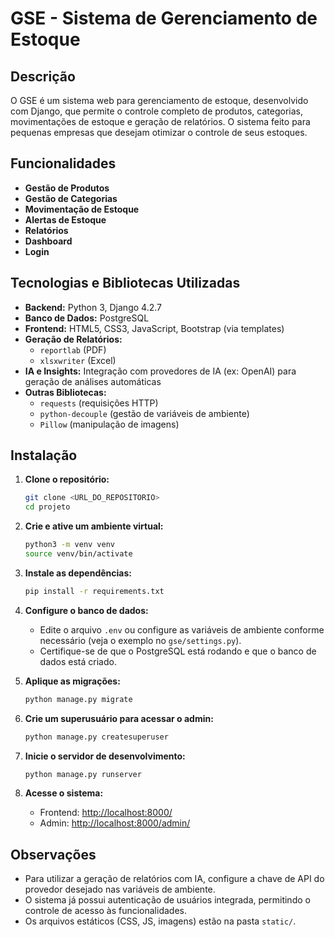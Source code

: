 # GSE - Sistema de Gerenciamento de Estoque

## Descrição

O GSE é um sistema web para gerenciamento de estoque, desenvolvido com Django, que permite o controle completo de produtos, categorias, movimentações de estoque e geração de relatórios. O sistema feito para pequenas empresas que desejam otimizar o controle de seus estoques.

## Funcionalidades

- **Gestão de Produtos** 
- **Gestão de Categorias**
- **Movimentação de Estoque**
- **Alertas de Estoque**
- **Relatórios** 
- **Dashboard** 
- **Login**
## Tecnologias e Bibliotecas Utilizadas

- **Backend:** Python 3, Django 4.2.7
- **Banco de Dados:** PostgreSQL
- **Frontend:** HTML5, CSS3, JavaScript, Bootstrap (via templates)
- **Geração de Relatórios:** 
  - `reportlab` (PDF)
  - `xlsxwriter` (Excel)
- **IA e Insights:** Integração com provedores de IA (ex: OpenAI) para geração de análises automáticas
- **Outras Bibliotecas:**
  - `requests` (requisições HTTP)
  - `python-decouple` (gestão de variáveis de ambiente)
  - `Pillow` (manipulação de imagens)

## Instalação

1. **Clone o repositório:**
   ```bash
   git clone <URL_DO_REPOSITORIO>
   cd projeto
   ```

2. **Crie e ative um ambiente virtual:**
   ```bash
   python3 -m venv venv
   source venv/bin/activate
   ```

3. **Instale as dependências:**
   ```bash
   pip install -r requirements.txt
   ```

4. **Configure o banco de dados:**
   - Edite o arquivo `.env` ou configure as variáveis de ambiente conforme necessário (veja o exemplo no `gse/settings.py`).
   - Certifique-se de que o PostgreSQL está rodando e que o banco de dados está criado.

5. **Aplique as migrações:**
   ```bash
   python manage.py migrate
   ```

6. **Crie um superusuário para acessar o admin:**
   ```bash
   python manage.py createsuperuser
   ```

7. **Inicie o servidor de desenvolvimento:**
   ```bash
   python manage.py runserver
   ```

8. **Acesse o sistema:**
   - Frontend: [http://localhost:8000/](http://localhost:8000/)
   - Admin: [http://localhost:8000/admin/](http://localhost:8000/admin/)

## Observações

- Para utilizar a geração de relatórios com IA, configure a chave de API do provedor desejado nas variáveis de ambiente.
- O sistema já possui autenticação de usuários integrada, permitindo o controle de acesso às funcionalidades.
- Os arquivos estáticos (CSS, JS, imagens) estão na pasta `static/`.
